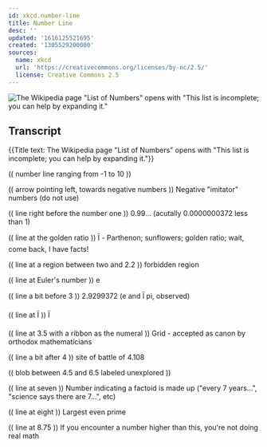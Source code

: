 ```yaml
---
id: xkcd.number-line
title: Number Line
desc: ''
updated: '1616125521695'
created: '1305529200000'
sources:
  name: xkcd
  url: 'https://creativecommons.org/licenses/by-nc/2.5/'
  license: Creative Commons 2.5
---
```

![The Wikipedia page "List of Numbers" opens with "This list is incomplete; you can help by expanding it."](https://imgs.xkcd.com/comics/number_line.png)

## Transcript
{{Title text: The Wikipedia page "List of Numbers" opens with "This list is incomplete; you can help by expanding it."}}

(( number line ranging from -1 to 10 ))

(( arrow pointing left, towards negative numbers )) Negative "imitator" numbers (do not use)

(( line right before the number one )) 0.99... (acutally 0.0000000372 less than 1)

(( line at the golden ratio )) Ï - Parthenon; sunflowers; golden ratio; wait, come back, I have facts!

(( line at a region between two and 2.2 )) forbidden region

(( line at Euler's number )) e

(( line a bit before 3 )) 2.9299372 (e and Ï pi, observed)

(( line at Ï )) Ï

(( line at 3.5 with a ribbon as the numeral )) Grid - accepted as canon by orthodox mathematicians 

(( line a bit after 4 )) site of battle of 4.108

(( blob between 4.5 and 6.5 labeled unexplored ))

(( line at seven )) Number indicating a factoid is made up ("every 7 years...", "science says there are 7...", etc)

(( line at eight )) Largest even prime

(( line at 8.75 )) If you encounter a number higher than this, you're not doing real math

